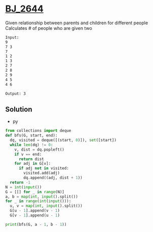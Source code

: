 # [BJ_2644](https://acmicpc.net/problem/2644)

Given relationship between parents and children for different people
Calculates # of people who are given two

```txt
Input:
9
7 3
7
1 2
1 3
2 7
2 8
2 9
4 5
4 6

Output: 3
```

## Solution

* py

```py
from collections import deque
def bfs(G, start, end):
  dq, visited = deque([(start, 0)]), set([start])
  while len(dq) != 0:
    v, dist = dq.popleft()
    if v == end:
      return dist
    for adj in G[v]:
      if adj not in visited:
        visited.add(adj)
        dq.append((adj, dist + 1))
  return -1
N = int(input())
G = [[] for _ in range(N)]
a, b = map(int, input().split())
for _ in range(int(input())):
  u, v = map(int, input().split())
  G[u - 1].append(v - 1)
  G[v - 1].append(u - 1)

print(bfs(G, a - 1, b - 1))
```
